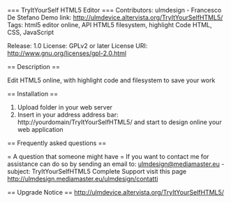 === TryItYourSelf HTML5 Editor  ===
Contributors: ulmdesign - Francesco De Stefano
Demo link: http://ulmdevice.altervista.org/TryItYourSelfHTML5/
Tags: html5 editor online, API HTML5 filesystem, highlight Code HTML, CSS, JavaScript

Release: 1.0
License: GPLv2 or later
License URI: http://www.gnu.org/licenses/gpl-2.0.html


== Description ==

Edit HTML5 online, with highlight code and filesystem to save your work


== Installation ==

1. Upload folder in your web server
2. Insert in your address address bar: http://yourdomain/TryItYourSelfHTML5/ and start to design online your web application


== Frequently asked questions ==

= A question that someone might have =
If you want to contact me for assistance can do so by sending an email to: ulmdesign@mediamaster.eu - subject: TryItYourSelfHTML5
Complete Support visit this page http://ulmdesign.mediamaster.eu/ulmdesign/contatti

== Upgrade Notice ==
http://ulmdevice.altervista.org/TryItYourSelfHTML5/
